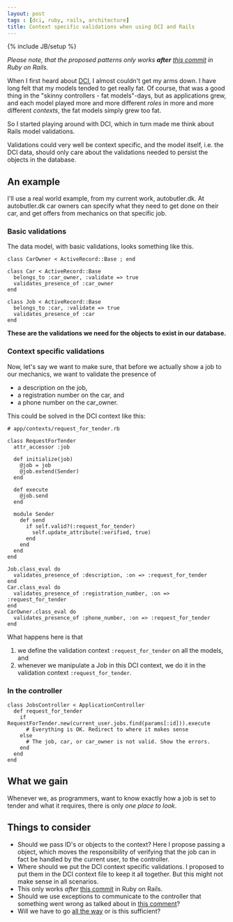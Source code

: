 ```yaml
---
layout: post
tags : [dci, ruby, rails, architecture]
title: Context specific validations when using DCI and Rails
---
```

{% include JB/setup %}

_Please note, that the proposed patterns only works **after** [this commit](https://github.com/rails/rails/commit/9b15e01c219013825275e7e10140d9883d148c8c) in Ruby on Rails._

When I first heard about [DCI](http://en.wikipedia.org/wiki/Data,_Context,_and_Interaction), I almost couldn't get my arms down. I have long felt that my models tended to get really fat. Of course, that was a good thing in the "skinny controllers - fat models"-days, but as applications grew, and each model played more and more different _roles_ in more and more different _contexts_, the fat models simply grew too fat.

So I started playing around with DCI, which in turn made me think about Rails model validations.

Validations could very well be context specific, and the model itself, i.e. the DCI data, should only care about the validations needed to persist the objects in the database.

## An example

I'll use a real world example, from my current work, autobutler.dk. At autobutler.dk car owners can specify what they need to get done on their car, and get offers from mechanics on that specific job.

### Basic validations

The data model, with basic validations, looks something like this.

    class CarOwner < ActiveRecord::Base ; end

    class Car < ActiveRecord::Base
      belongs_to :car_owner, :validate => true
      validates_presence_of :car_owner
    end

    class Job < ActiveRecord::Base
      belongs_to :car, :validate => true
      validates_presence_of :car
    end

**These are the validations we need for the objects to exist in our database.**

### Context specific validations

Now, let's say we want to make sure, that before we actually show a job to our mechanics, we want to validate the presence of 

* a description on the job,
* a registration number on the car, and
* a phone number on the car_owner.

This could be solved in the DCI context like this:

    # app/contexts/request_for_tender.rb

    class RequestForTender
      attr_accessor :job

      def initialize(job)
        @job = job
        @job.extend(Sender)
      end

      def execute
        @job.send
      end

      module Sender
        def send
          if self.valid?(:request_for_tender)
            self.update_attribute(:verified, true)
          end
        end
      end
    end

    Job.class_eval do
      validates_presence_of :description, :on => :request_for_tender
    end
    Car.class_eval do
      validates_presence_of :registration_number, :on => :request_for_tender
    end
    CarOwner.class_eval do
      validates_presence_of :phone_number, :on => :request_for_tender
    end

What happens here is that

1. we define the validation context `:request_for_tender` on all the models, and
1. whenever we manipulate a Job in this DCI context, we do it in the validation context `:request_for_tender`.

### In the controller

    class JobsController < ApplicationController
      def request_for_tender
        if RequestForTender.new(current_user.jobs.find(params[:id])).execute
          # Everything is OK. Redirect to where it makes sense
        else
          # The job, car, or car_owner is not valid. Show the errors.
        end
      end
    end

## What we gain

Whenever we, as programmers, want to know exactly how a job is set to tender and what it requires, there is only _one place to look_.

## Things to consider

* Should we pass ID's or objects to the context? Here I propose passing a object, which moves the responsibility of verifying that the job can in fact be handled by the current user, to the controller.
* Where should we put the DCI context specific validations. I proposed to put them in the DCI context file to keep it all together. But this might not make sense in all scenarios.
* This only works _after_ [this commit](https://github.com/rails/rails/commit/9b15e01c219013825275e7e10140d9883d148c8c) in Ruby on Rails.
* Should we use exceptions to communicate to the controller that something went wrong as talked about in [this comment](http://mikepackdev.com/blog_posts/24-the-right-way-to-code-dci-in-ruby#comment-454457934)?
* Will we have to go [all the way](https://github.com/cjbottaro/schizo) or is this sufficient?